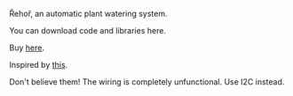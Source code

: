 Řehoř, an automatic plant watering system.

You can download code and libraries here.

Buy [here](https://www.ebay.de/itm/375295299301?chn=ps&_ul=DE&_trkparms=ispr%3D1&amdata=enc%3A1ENnV3ZdNRtS1-9Y2toQbhg83&norover=1&mkevt=1&mkrid=707-134425-41852-0&mkcid=2&mkscid=101&itemid=375295299301&targetid=1716911581159&device=c&mktype=pla&googleloc=9042412&poi=&campaignid=17943303986&mkgroupid=140642150118&rlsatarget=pla-1716911581159&abcId=9301060&merchantid=494548765&gad_source=1&gclid=CjwKCAjww_iwBhApEiwAuG6ccNLbgxhsIvRFa0aiqYGNBFWXx_1QKu5gNbKZ02Bc7tvw3WBHwMeZfxoCygwQAvD_BwE).

Inspired by [this](https://www.hackster.io/diyprojectslab/automatic-irrigation-and-plant-watering-system-13b32d).

Don't believe them! The wiring is completely unfunctional. Use I2C instead.
